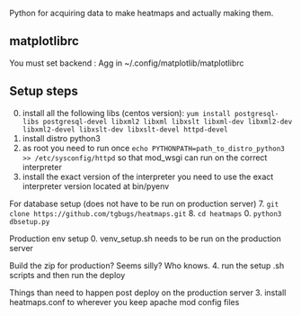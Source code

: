 Python for acquiring data to make heatmaps and actually making them.

## matplotlibrc
You must set
backend : Agg
in ~/.config/matplotlib/matplotlibrc

## Setup steps

0. install all the following libs (centos version): ```yum install postgresql-libs postgresql-devel libxml2 libxml libxslt libxml-dev libxml2-dev libxml2-devel libxslt-dev libxslt-devel httpd-devel```
1. install distro python3
4. as root you need to run once
```echo PYTHONPATH=path_to_distro_python3 >> /etc/sysconfig/httpd```
so that mod_wsgi can run on the correct interpreter
3. install the exact version of the interpreter you need
to use the exact interpreter version located at bin/pyenv

For database setup (does not have to be run on production server)
7. ```git clone https://github.com/tgbugs/heatmaps.git```
8. ```cd heatmaps```
0. ```python3 dbsetup.py```

Production env setup
0. venv_setup.sh needs to be run on the production server

Build the zip for production? Seems silly? Who knows.
4. run the setup .sh scripts and then run the deploy

Things than need to happen post deploy on the production server
3. install heatmaps.conf to wherever you keep apache mod config files

